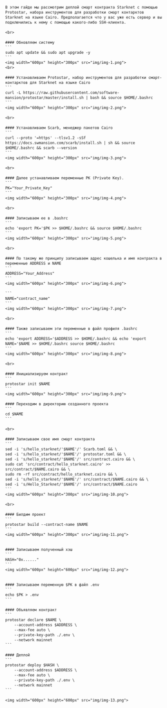     В этом гайде мы рассмотрим деплой смарт контракта Starknet с помощью Protostar, набора инструментов для разработки смарт контарктов Starknet на языке Cairo. Предполагается что у вас уже есть сервер и вы подключились к нему с помощью какого-либо SSH-клиента.

    <br>

    #### Обновляем систему
    ```
    sudo apt update && sudo apt upgrade -y
    ```
    <img width="600px" height="300px" src="img/img-1.png">
    <br>

    #### Устанавливаем Protostar, набор инструментов для разработки смарт-контарктов для Starknet на языке Cairo
    ```
    curl -L https://raw.githubusercontent.com/software-mansion/protostar/master/install.sh | bash && source $HOME/.bashrc
    ```
    <img width="600px" height="300px" src="img/img-2.png">

    <br>

    #### Устанавливаем Scarb, менеджер пакетов Cairo
    ```
    curl --proto '=https' --tlsv1.2 -sSf https://docs.swmansion.com/scarb/install.sh | sh && source $HOME/.bashrc && scarb --version
    ```
    <img width="600px" height="300px" src="img/img-3.png">

    <br>

    #### Далее устанавливаем переменные PK (Private Key).
    ```
    PK="Your_Private_Key"
    ```
    <img width="600px" height="300px" src="img/img-4.png">

    <br>

    #### Записываем ее в .bashrc
    ```
    echo 'export PK='$PK >> $HOME/.bashrc && source $HOME/.bashrc
    ```
    <img width="600px" height="300px" src="img/img-5.png">

    <br>

    #### По такому же принципу записываем адрес кошелька и имя контракта в переменные ADDRESS и NAME
    ```
    ADDRESS="Your_Address"
    ```
    <img width="600px" height="300px" src="img/img-6.png">

    ```
    NAME="contract_name"
    ```
    <img width="600px" height="300px" src="img/img-7.png">

    <br>

    #### Также записываем эти переменные в файл профиля .bashrc
    ```
    echo 'export ADDRESS='$ADDRESS >> $HOME/.bashrc && echo 'export NAME='$NAME >> $HOME/.bashrc source $HOME/.bashrc
    ```
    <img width="600px" height="300px" src="img/img-8.png">

    <br>

    #### Инициализируем контракт
    ```
    protostar init $NAME
    ```
    <img width="600px" height="300px" src="img/img-9.png">

    #### Переходим в директорию созданного проекта
    ```
    cd $NAME
    ```

    <br>

    #### Записываем свое имя смарт контракта
    ```
    sed -i 's/hello_starknet/'$NAME'/' Scarb.toml && \
    sed -i 's/hello_starknet/'$NAME'/' protostar.toml && \
    sed -i 's/hello_starknet/'$NAME'/' src/contract.cairo && \
    sudo cat 'src/contract/hello_starknet.cairo' >> src/contract/$NAME.cairo && \
    sudo rm -rf src/contract/hello_starknet.cairo && \
    sed -i 's/hello_starknet/'$NAME'/' src/contract/$NAME.cairo && \
    sed -i 's/Hello_Starknet/'$NAME'/' src/contract/$NAME.cairo
    ```
    <img width="600px" height="300px" src="img/img-10.png">

    <br>

    #### Билдим проект
    ```
    protostar build --contract-name $NAME
    ```
    <img width="600px" height="300px" src="img/img-11.png">


    #### Записываем полученный хэш
    ```
    HASH="0x......"
    ```
    <img width="600px" height="600px" src="img/img-12.png">


    #### Записываем переменную $PK в файл .env
    ```
    echo $PK > .env
    ```

    #### Объявляем контракт
    ```
    protostar declare $NAME \
        --account-address $ADDRESS \
        --max-fee auto \
        --private-key-path ./.env \
        --network mainnet
    ```

    #### Деплой
    ```
    protostar deploy $HASH \
        --account-address $ADDRESS \
        --max-fee auto \
        --private-key-path ./.env \
        --network mainnet
    ```

    <img width="600px" height="600px" src="img/img-13.png">
